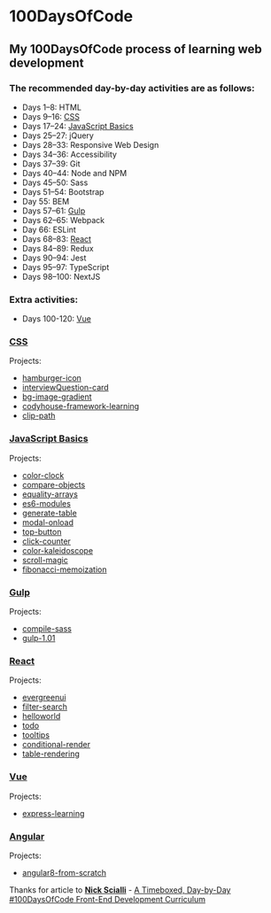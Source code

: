 # 100DaysOfCode
## My 100DaysOfCode process of learning web development

### **The recommended day-by-day activities are as follows:**

- Days 1–8: HTML
- Days 9–16: [CSS](#CSS)
- Days 17–24: [JavaScript Basics](#JavaScript-Basics)
- Days 25–27: jQuery
- Days 28–33: Responsive Web Design
- Days 34–36: Accessibility
- Days 37–39: Git
- Days 40–44: Node and NPM
- Days 45–50: Sass
- Days 51–54: Bootstrap
- Day 55: BEM
- Days 57–61: [Gulp](#Gulp)
- Days 62–65: Webpack
- Day 66: ESLint
- Days 68–83: [React](#React)
- Days 84–89: Redux
- Days 90–94: Jest
- Days 95–97: TypeScript
- Days 98–100: NextJS

### **Extra activities:**
 - Days 100-120: [Vue](#Vue)



### [CSS](css)
Projects:
 - [hamburger-icon](css/hamburger-icon)
 - [interviewQuestion-card](css/interviewQuestion-card)
 - [bg-image-gradient](css/bg-image-gradient)
 - [codyhouse-framework-learning](css/codyhouse-framework-learning)
 - [clip-path](css/clip-path)


### [JavaScript Basics](javascript)
Projects:
 - [color-clock](javascript/color-clock)
 - [compare-objects](javascript/compare-objects)
 - [equality-arrays](javascript/equality-arrays)
 - [es6-modules](javascript/es6-modules)
 - [generate-table](javascript/generate-table)
 - [modal-onload](javascript/modal-onload)
 - [top-button](javascript/top-button)
 - [click-counter](javascript/click-counter)
 - [color-kaleidoscope](javascript/color-kaleidoscope)
 - [scroll-magic](javascript/scroll-magic)
 - [fibonacci-memoization](javascript/fibonacci-memoization)


### [Gulp](gulp)
Projects:
 - [compile-sass](gulp/compile-sass)
 - [gulp-1.01](gulp/gulp-1.01)


### [React](react)
Projects:
 - [evergreenui](react/evergreenui)
 - [filter-search](react/filter-search)
 - [helloworld](react/helloworld)
 - [todo](react/todo)
 - [tooltips](react/tooltips)
 - [conditional-render](react/conditional-render)
 - [table-rendering](react/table-rendering)


### [Vue](vue)
Projects:
 - [express-learning](vue/express-learning)


### [Angular](angular)
Projects:
 - [angular8-from-scratch](angular/angular8-from-scratch/angular-app)



Thanks for article to [__Nick Scialli__](https://twitter.com/nas5w) - [A Timeboxed, Day-by-Day #100DaysOfCode Front-End Development Curriculum](https://levelup.gitconnected.com/a-100daysofcode-timeboxed-front-end-development-curriculum-cb4b6c2081c2)
